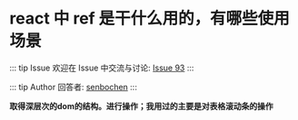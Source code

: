 # react 中 ref 是干什么用的，有哪些使用场景



::: tip Issue 
 欢迎在 Issue 中交流与讨论: [Issue 93](https://github.com/shfshanyue/Daily-Question/issues/93) 
:::

::: tip Author 
回答者: [senbochen](https://github.com/senbochen) 
:::

**取得深层次的dom的结构。进行操作；我用过的主要是对表格滚动条的操作**